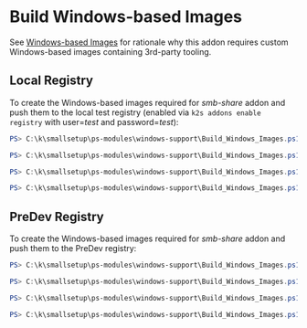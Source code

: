 <!--
SPDX-FileCopyrightText: © 2023 Siemens Healthcare GmbH

SPDX-License-Identifier: MIT
-->

# Build Windows-based Images
See [Windows-based Images](../../../smallsetup/ps-modules/windows-support/README.md#windows-based-images) for rationale why this addon requires custom Windows-based images containing 3rd-party tooling.

## Local Registry
To create the Windows-based images required for *smb-share* addon and push them to the local test registry (enabled via `k2s addons enable registry` with user=*test* and password=*test*):
```PowerShell
PS> C:\k\smallsetup\ps-modules\windows-support\Build_Windows_Images.ps1 -Name "/sig-storage/livenessprobe" -Tag "v2.10.0" -Registry "k2s-registry.local" -Dockerfile "C:\k\addons\smb-share\build\Dockerfile.livenessprobe" -WorkDir "C:\k\addons\smb-share\build" -RegUser test -RegPw test -AllowInsecureRegistries

PS> C:\k\smallsetup\ps-modules\windows-support\Build_Windows_Images.ps1 -Name "/sig-storage/csi-node-driver-registrar" -Tag "v2.8.0" -Registry "k2s-registry.local" -Dockerfile "C:\k\addons\smb-share\build\Dockerfile.csi-node-driver-registrar" -WorkDir "C:\k\addons\smb-share\build" -RegUser test -RegPw test -AllowInsecureRegistries

PS> C:\k\smallsetup\ps-modules\windows-support\Build_Windows_Images.ps1 -Name "/sig-storage/smbplugin" -Tag "v1.12.0" -Registry "k2s-registry.local" -Dockerfile "C:\k\addons\smb-share\build\Dockerfile.smbplugin" -WorkDir "C:\k\addons\smb-share\build" -RegUser test -RegPw test -AllowInsecureRegistries

PS> C:\k\smallsetup\ps-modules\windows-support\Build_Windows_Images.ps1 -Name "/kubernetes-sigs/sig-windows/csi-proxy" -Tag "v1.1.2" -Registry "k2s-registry.local" -Dockerfile "C:\k\addons\smb-share\build\Dockerfile.csi-proxy" -WorkDir "C:\k\addons\smb-share\build" -RegUser test -RegPw test -AllowInsecureRegistries
```

## PreDev Registry
To create the Windows-based images required for *smb-share* addon and push them to the PreDev registry:
```PowerShell
PS> C:\k\smallsetup\ps-modules\windows-support\Build_Windows_Images.ps1 -Name "/sig-storage/livenessprobe" -Tag "v2.10.0" -Registry "shsk2s.azurecr.io" -Dockerfile "C:\k\addons\smb-share\build\Dockerfile.livenessprobe" -WorkDir "C:\k\addons\smb-share\build" -RegUser <user> -RegPw <pw>

PS> C:\k\smallsetup\ps-modules\windows-support\Build_Windows_Images.ps1 -Name "/sig-storage/csi-node-driver-registrar" -Tag "v2.8.0" -Registry "shsk2s.azurecr.io" -Dockerfile "C:\k\addons\smb-share\build\Dockerfile.csi-node-driver-registrar" -WorkDir "C:\k\addons\smb-share\build" -RegUser <user> -RegPw <pw>

PS> C:\k\smallsetup\ps-modules\windows-support\Build_Windows_Images.ps1 -Name "/sig-storage/smbplugin" -Tag "v1.12.0" -Registry "shsk2s.azurecr.io" -Dockerfile "C:\k\addons\smb-share\build\Dockerfile.smbplugin" -WorkDir "C:\k\addons\smb-share\build" -RegUser <user> -RegPw <pw>

PS> C:\k\smallsetup\ps-modules\windows-support\Build_Windows_Images.ps1 -Name "/kubernetes-sigs/sig-windows/csi-proxy" -Tag "v1.1.2" -Registry "shsk2s.azurecr.io" -Dockerfile "C:\k\addons\smb-share\build\Dockerfile.csi-proxy" -WorkDir "C:\k\addons\smb-share\build" -RegUser <user> -RegPw <pw>
```
